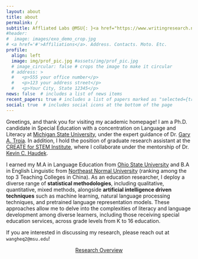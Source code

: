 ```yaml
---
layout: about
title: about
permalink: /
subtitle: Affliated Labs @MSU{: }<a href="https://www.writingresearch.net/">WRITE Lab</a>, <a href='https://create4stem.msu.edu/'>MSU CREATE for STEM</a>, <a href='https://beyondmultiplechoice.org/'>AACR Lab</a>.
#header:
#  image: images/exo_demo_crop.jpg
# <a href='#'>Affiliations</a>. Address. Contacts. Moto. Etc.
profile:
  align: left
  image: img/prof_pic.jpg #assets/img/prof_pic.jpg
  # image_circular: false # crops the image to make it circular
  # address: >
  #   <p>555 your office number</p>
  #   <p>123 your address street</p>
  #   <p>Your City, State 12345</p>
news: false  # includes a list of news items
recent_papers: true # includes a list of papers marked as "selected={true}"
social: true  # includes social icons at the bottom of the page
---
```


Greetings, and thank you for visiting my academic homepage! I am a Ph.D. candidate in Special Education with a concentration on Language and Literacy at <a href="https://education.msu.edu/">Michigan State University</a>, under the expert guidance of Dr. <a href="https://education.msu.edu/people/troia-gary/">Gary A. Troia</a>. In addition, I hold the position of graduate research assistant at the <a href="https://create4stem.msu.edu/">CREATE for STEM Institute</a>, where I collaborate under the mentorship of Dr. <a href="https://directory.natsci.msu.edu/Directory/Profiles/Person/100471?org=6&group=63">Kevin C. Haudek</a>.

I earned my M.A in Language Education from <a href="https://ehe.osu.edu/">Ohio State University</a> and B.A in English Linguistic from <a href="https://en.nenu.edu.cn/">Northeast Normal University</a> (ranking among the top 3 Teaching Colleges in China). As an education researcher, I deploy a diverse range of **statistical methodologies**, including qualitative, quantitative, mixed methods, alongside **artificial intelligence driven techniques** such as machine learning, natural language processing techniques, and pretrained language representation models. These approaches allow me to delve into the complexities of literacy and language development among diverse learners, including those receiving special education services, across grade levels from K to 16 education.

If you are interested in discussing my research, please reach out at ``wangheq2@msu.edu``!

<center>
<a href="/research/" class="btn btn-sm z-depth-0" role="button">Research Overview</a>
</center>


<!-- Write your biography here. Tell the world about yourself. Link to your favorite [subreddit](http://reddit.com). You can put a picture in, too. The code is already in, just name your picture `prof_pic.jpg` and put it in the `img/` folder.

Put your address / P.O. box / other info right below your picture. You can also disable any these elements by editing `profile` property of the YAML header of your `_pages/about.md`. Edit `_bibliography/papers.bib` and Jekyll will render your [publications page](/al-folio/publications/) automatically.

Link to your social media connections, too. This theme is set up to use [Font Awesome icons](http://fortawesome.github.io/Font-Awesome/) and [Academicons](https://jpswalsh.github.io/academicons/), like the ones below. Add your Facebook, Twitter, LinkedIn, Google Scholar, or just disable all of them. -->
